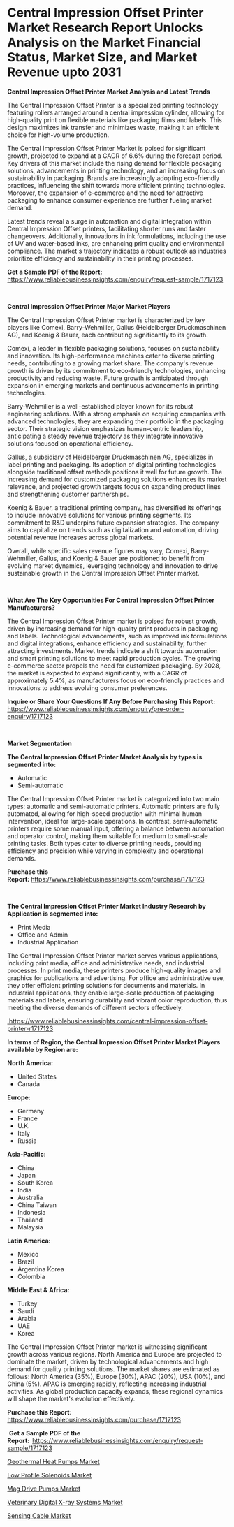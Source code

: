 <p><h1>Central Impression Offset Printer Market Research Report Unlocks Analysis on the Market Financial Status, Market Size, and Market Revenue upto 2031</h1></p><p><strong>Central Impression Offset Printer Market Analysis and Latest Trends</strong></p>
<p><p>The Central Impression Offset Printer is a specialized printing technology featuring rollers arranged around a central impression cylinder, allowing for high-quality print on flexible materials like packaging films and labels. This design maximizes ink transfer and minimizes waste, making it an efficient choice for high-volume production.</p><p>The Central Impression Offset Printer Market is poised for significant growth, projected to expand at a CAGR of 6.6% during the forecast period. Key drivers of this market include the rising demand for flexible packaging solutions, advancements in printing technology, and an increasing focus on sustainability in packaging. Brands are increasingly adopting eco-friendly practices, influencing the shift towards more efficient printing technologies. Moreover, the expansion of e-commerce and the need for attractive packaging to enhance consumer experience are further fueling market demand. </p><p>Latest trends reveal a surge in automation and digital integration within Central Impression Offset printers, facilitating shorter runs and faster changeovers. Additionally, innovations in ink formulations, including the use of UV and water-based inks, are enhancing print quality and environmental compliance. The market's trajectory indicates a robust outlook as industries prioritize efficiency and sustainability in their printing processes.</p></p>
<p><strong>Get a Sample PDF of the Report:&nbsp;</strong> <a href="https://www.reliablebusinessinsights.com/enquiry/request-sample/1717123?utm_campaign=96&utm_medium=2&utm_source=Github&utm_content=ia&utm_term=13102024&utm_id=central-impression-offset-printer">https://www.reliablebusinessinsights.com/enquiry/request-sample/1717123</a></p>
<p>&nbsp;</p>
<p><strong>Central Impression Offset Printer Major Market Players</strong></p>
<p><p>The Central Impression Offset Printer market is characterized by key players like Comexi, Barry-Wehmiller, Gallus (Heidelberger Druckmaschinen AG), and Koenig & Bauer, each contributing significantly to its growth.</p><p>Comexi, a leader in flexible packaging solutions, focuses on sustainability and innovation. Its high-performance machines cater to diverse printing needs, contributing to a growing market share. The company's revenue growth is driven by its commitment to eco-friendly technologies, enhancing productivity and reducing waste. Future growth is anticipated through expansion in emerging markets and continuous advancements in printing technologies.</p><p>Barry-Wehmiller is a well-established player known for its robust engineering solutions. With a strong emphasis on acquiring companies with advanced technologies, they are expanding their portfolio in the packaging sector. Their strategic vision emphasizes human-centric leadership, anticipating a steady revenue trajectory as they integrate innovative solutions focused on operational efficiency.</p><p>Gallus, a subsidiary of Heidelberger Druckmaschinen AG, specializes in label printing and packaging. Its adoption of digital printing technologies alongside traditional offset methods positions it well for future growth. The increasing demand for customized packaging solutions enhances its market relevance, and projected growth targets focus on expanding product lines and strengthening customer partnerships.</p><p>Koenig & Bauer, a traditional printing company, has diversified its offerings to include innovative solutions for various printing segments. Its commitment to R&D underpins future expansion strategies. The company aims to capitalize on trends such as digitalization and automation, driving potential revenue increases across global markets.</p><p>Overall, while specific sales revenue figures may vary, Comexi, Barry-Wehmiller, Gallus, and Koenig & Bauer are positioned to benefit from evolving market dynamics, leveraging technology and innovation to drive sustainable growth in the Central Impression Offset Printer market.</p></p>
<p>&nbsp;</p>
<p><strong>What Are The Key Opportunities For Central Impression Offset Printer Manufacturers?</strong></p>
<p><p>The Central Impression Offset Printer market is poised for robust growth, driven by increasing demand for high-quality print products in packaging and labels. Technological advancements, such as improved ink formulations and digital integrations, enhance efficiency and sustainability, further attracting investments. Market trends indicate a shift towards automation and smart printing solutions to meet rapid production cycles. The growing e-commerce sector propels the need for customized packaging. By 2028, the market is expected to expand significantly, with a CAGR of approximately 5.4%, as manufacturers focus on eco-friendly practices and innovations to address evolving consumer preferences.</p></p>
<p><strong>Inquire or Share Your Questions If Any Before Purchasing This Report:</strong> <a href="https://www.reliablebusinessinsights.com/enquiry/pre-order-enquiry/1717123?utm_campaign=96&utm_medium=2&utm_source=Github&utm_content=ia&utm_term=13102024&utm_id=central-impression-offset-printer">https://www.reliablebusinessinsights.com/enquiry/pre-order-enquiry/1717123</a></p>
<p>&nbsp;</p>
<p><strong>Market Segmentation</strong></p>
<p><strong>The Central Impression Offset Printer Market Analysis by types is segmented into:</strong></p>
<p><ul><li>Automatic</li><li>Semi-automatic</li></ul></p>
<p><p>The Central Impression Offset Printer market is categorized into two main types: automatic and semi-automatic printers. Automatic printers are fully automated, allowing for high-speed production with minimal human intervention, ideal for large-scale operations. In contrast, semi-automatic printers require some manual input, offering a balance between automation and operator control, making them suitable for medium to small-scale printing tasks. Both types cater to diverse printing needs, providing efficiency and precision while varying in complexity and operational demands.</p></p>
<p><strong>Purchase this Report:&nbsp;</strong><a href="https://www.reliablebusinessinsights.com/purchase/1717123?utm_campaign=96&utm_medium=2&utm_source=Github&utm_content=ia&utm_term=13102024&utm_id=central-impression-offset-printer">https://www.reliablebusinessinsights.com/purchase/1717123</a></p>
<p>&nbsp;</p>
<p><strong>The Central Impression Offset Printer Market Industry Research by Application is segmented into:</strong></p>
<p><ul><li>Print Media</li><li>Office and Admin</li><li>Industrial Application</li></ul></p>
<p><p>The Central Impression Offset Printer market serves various applications, including print media, office and administrative needs, and industrial processes. In print media, these printers produce high-quality images and graphics for publications and advertising. For office and administrative use, they offer efficient printing solutions for documents and materials. In industrial applications, they enable large-scale production of packaging materials and labels, ensuring durability and vibrant color reproduction, thus meeting the diverse demands of different sectors effectively.</p></p>
<p><a href="https://www.reliablebusinessinsights.com/central-impression-offset-printer-r1717123?utm_campaign=96&utm_medium=2&utm_source=Github&utm_content=ia&utm_term=13102024&utm_id=central-impression-offset-printer">&nbsp;https://www.reliablebusinessinsights.com/central-impression-offset-printer-r1717123</a></p>
<p><strong>In terms of Region, the Central Impression Offset Printer Market Players available by Region are:</strong></p>
<p>
    <p> <strong> North America: </strong>
        <ul>
            <li>United States</li>
            <li>Canada</li>
        </ul>
        </p> 
    <p> <strong> Europe: </strong>
        <ul>
            <li>Germany</li>
            <li>France</li>
            <li>U.K.</li>
            <li>Italy</li>
            <li>Russia</li>
        </ul>
        </p> 
    <p> <strong> Asia-Pacific: </strong>
        <ul>
            <li>China</li>
            <li>Japan</li>
            <li>South Korea</li>
            <li>India</li>
            <li>Australia</li>
            <li>China Taiwan</li>
            <li>Indonesia</li>
            <li>Thailand</li>
            <li>Malaysia</li>
        </ul>
        </p> 
    <p> <strong> Latin America: </strong>
        <ul>
            <li>Mexico</li>
            <li>Brazil</li>
            <li>Argentina Korea</li>
            <li>Colombia</li>
        </ul>
        </p> 
    <p> <strong> Middle East & Africa: </strong>
        <ul>
            <li>Turkey</li>
            <li>Saudi</li>
            <li>Arabia</li>
            <li>UAE</li>
            <li>Korea</li>
        </ul>
    </p>
    </p>
<p><p>The Central Impression Offset Printer market is witnessing significant growth across various regions. North America and Europe are projected to dominate the market, driven by technological advancements and high demand for quality printing solutions. The market shares are estimated as follows: North America (35%), Europe (30%), APAC (20%), USA (10%), and China (5%). APAC is emerging rapidly, reflecting increasing industrial activities. As global production capacity expands, these regional dynamics will shape the market's evolution effectively.</p></p>
<p><strong>Purchase this Report: </strong><a href="https://www.reliablebusinessinsights.com/purchase/1717123?utm_campaign=96&utm_medium=2&utm_source=Github&utm_content=ia&utm_term=13102024&utm_id=central-impression-offset-printer">https://www.reliablebusinessinsights.com/purchase/1717123</a></p>
<p>&nbsp;<strong>Get a Sample PDF of the Report:&nbsp;&nbsp;</strong><a href="https://www.reliablebusinessinsights.com/enquiry/request-sample/1717123?utm_campaign=96&utm_medium=2&utm_source=Github&utm_content=ia&utm_term=13102024&utm_id=central-impression-offset-printer">https://www.reliablebusinessinsights.com/enquiry/request-sample/1717123</a></p>
<p><strong></strong></p>
<p><p><a href="https://www.linkedin.com/pulse/geothermal-heat-pumps-market-drivers-challenges-forecast-djbqf?utm_campaign=96&utm_medium=2&utm_source=Github&utm_content=ia&utm_term=13102024&utm_id=central-impression-offset-printer">Geothermal Heat Pumps Market</a></p><p><a href="https://github.com/jennyt6m/Market-Research-Report-List-1/blob/main/low-profile-solenoids-market.md?utm_campaign=96&utm_medium=2&utm_source=Github&utm_content=ia&utm_term=13102024&utm_id=central-impression-offset-printer">Low Profile Solenoids Market</a></p><p><a href="https://issuu.com/reportprime-2/docs/mag-drive-pumps-market-size-2030.pp_b671a97d3c3aba?utm_campaign=96&utm_medium=2&utm_source=Github&utm_content=ia&utm_term=13102024&utm_id=central-impression-offset-printer">Mag Drive Pumps Market</a></p><p><a href="https://github.com/ChristianClark406/Market-Research-Report-List-1/blob/main/veterinary-digital-x-ray-systems-market.md?utm_campaign=96&utm_medium=2&utm_source=Github&utm_content=ia&utm_term=13102024&utm_id=central-impression-offset-printer">Veterinary Digital X-ray Systems Market</a></p><p><a href="https://www.linkedin.com/pulse/sensing-cable-market-size-segmentation-trends-growth-analysis-og6me?utm_campaign=96&utm_medium=2&utm_source=Github&utm_content=ia&utm_term=13102024&utm_id=central-impression-offset-printer">Sensing Cable Market</a></p></p>